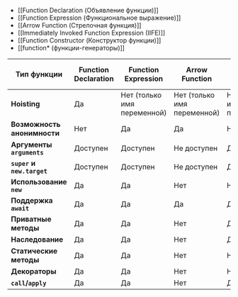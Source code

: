 - [[Function Declaration (Объявление функции)]]
- [[Function Expression (Функциональное выражение)]]
- [[Arrow Function (Стрелочная функция)]]
- [[Immediately Invoked Function Expression (IIFE)]]
- [[Function Constructor (Конструктор функции)]]
- [[function* (функции-генераторы)]]

| Тип функции                 | Function Declaration | Function Expression         | Arrow Function              | IIFE                        | Function Constructor        | function* (функция-генератор) |
| --------------------------- | -------------------- | --------------------------- | --------------------------- | --------------------------- | --------------------------- | ----------------------------- |
| **Hoisting**                | Да                   | Нет (только имя переменной) | Нет (только имя переменной) | Нет (только имя переменной) | Нет (только имя переменной) | Да                            |
| **Возможность анонимности** | Нет                  | Да                          | Да                          | Нет                         | Да                          | Нет                           |
| **Аргументы `arguments`**   | Доступен             | Доступен                    | Не доступен                 | Доступен                    | Не доступен                 | Доступен                      |
| **`super` и `new.target`**  | Доступен             | Доступен                    | Не доступен                 | Доступен                    | Не доступен                 | Доступен                      |
| **Использование `new`**     | Да                   | Да                          | Нет                         | Нет                         | Да                          | Да                            |
| **Поддержка `await`**       | Да                   | Да                          | Да                          | Да                          | Нет                         | Да                            |
| **Приватные методы**        | Да                   | Да                          | Нет                         | Да                          | Нет                         | Нет                           |
| **Наследование**            | Да                   | Да                          | Нет                         | Да                          | Нет                         | Да                            |
| **Статические методы**      | Да                   | Да                          | Нет                         | Нет                         | Нет                         | Нет                           |
| **Декораторы**              | Да                   | Да                          | Нет                         | Нет                         | Нет                         | Нет                           |
| **`call`/`apply`**          | Да                   | Да                          | Нет                         | Да                          | Нет                         | Да                            |
